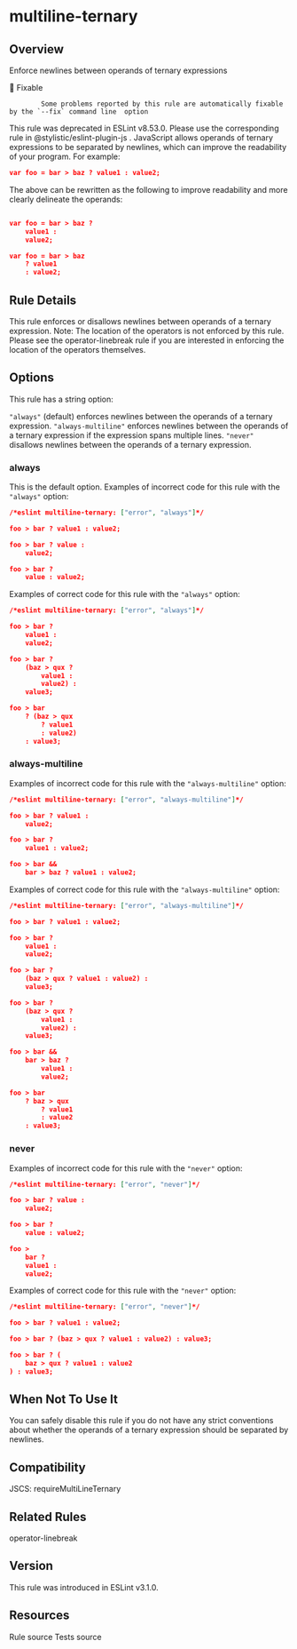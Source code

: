 
# multiline-ternary
## Overview
Enforce newlines between operands of ternary expressions


🔧 Fixable

            Some problems reported by this rule are automatically fixable by the `--fix` command line  option
        


This rule was deprecated in ESLint v8.53.0. Please use the corresponding rule  in @stylistic/eslint-plugin-js .
JavaScript allows operands of ternary expressions to be separated by newlines, which can improve the readability of your program.
For example:

```json
var foo = bar > baz ? value1 : value2;
```
The above can be rewritten as the following to improve readability and more clearly delineate the operands:

```json

var foo = bar > baz ?
    value1 :
    value2;

var foo = bar > baz
    ? value1
    : value2;
```
## Rule Details
This rule enforces or disallows newlines between operands of a ternary expression.
Note: The location of the operators is not enforced by this rule. Please see the operator-linebreak  rule if you are interested in enforcing the location of the operators themselves.
## Options
This rule has a string option:

`"always"` (default) enforces newlines between the operands of a ternary expression.
`"always-multiline"` enforces newlines between the operands of a ternary expression if the expression spans multiple lines.
`"never"` disallows newlines between the operands of a ternary expression.

### always
This is the default option.
Examples of incorrect code for this rule with the `"always"` option:


```json
/*eslint multiline-ternary: ["error", "always"]*/

foo > bar ? value1 : value2;

foo > bar ? value :
    value2;

foo > bar ?
    value : value2;
```
Examples of correct code for this rule with the `"always"` option:


```json
/*eslint multiline-ternary: ["error", "always"]*/

foo > bar ?
    value1 :
    value2;

foo > bar ?
    (baz > qux ?
        value1 :
        value2) :
    value3;

foo > bar
    ? (baz > qux
        ? value1
        : value2)
    : value3;
```
### always-multiline
Examples of incorrect code for this rule with the `"always-multiline"` option:


```json
/*eslint multiline-ternary: ["error", "always-multiline"]*/

foo > bar ? value1 :
    value2;

foo > bar ?
    value1 : value2;

foo > bar &&
    bar > baz ? value1 : value2;
```
Examples of correct code for this rule with the `"always-multiline"` option:


```json
/*eslint multiline-ternary: ["error", "always-multiline"]*/

foo > bar ? value1 : value2;

foo > bar ?
    value1 :
    value2;

foo > bar ?
    (baz > qux ? value1 : value2) :
    value3;

foo > bar ?
    (baz > qux ?
        value1 :
        value2) :
    value3;

foo > bar &&
    bar > baz ?
        value1 :
        value2;

foo > bar
    ? baz > qux
        ? value1
        : value2
    : value3;
```
### never
Examples of incorrect code for this rule with the `"never"` option:


```json
/*eslint multiline-ternary: ["error", "never"]*/

foo > bar ? value :
    value2;

foo > bar ?
    value : value2;

foo >
    bar ?
    value1 :
    value2;
```
Examples of correct code for this rule with the `"never"` option:


```json
/*eslint multiline-ternary: ["error", "never"]*/

foo > bar ? value1 : value2;

foo > bar ? (baz > qux ? value1 : value2) : value3;

foo > bar ? (
    baz > qux ? value1 : value2
) : value3;
```
## When Not To Use It
You can safely disable this rule if you do not have any strict conventions about whether the operands of a ternary expression should be separated by newlines.
## Compatibility

JSCS: requireMultiLineTernary 

## Related Rules


operator-linebreak 


## Version
This rule was introduced in ESLint v3.1.0.
## Resources

Rule source 
Tests source 

